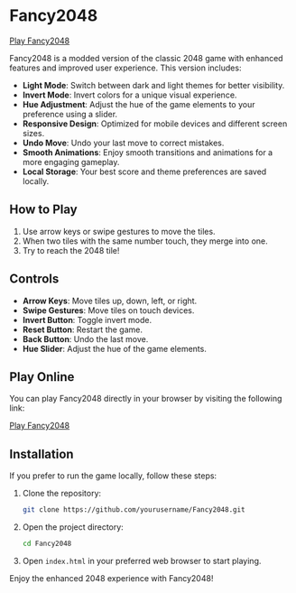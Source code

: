 # Fancy2048

[Play Fancy2048](https://marcelolazzari.github.io/Fancy2048/Mobile/)

Fancy2048 is a modded version of the classic 2048 game with enhanced features and improved user experience. This version includes:

- **Light Mode**: Switch between dark and light themes for better visibility.
- **Invert Mode**: Invert colors for a unique visual experience.
- **Hue Adjustment**: Adjust the hue of the game elements to your preference using a slider.
- **Responsive Design**: Optimized for mobile devices and different screen sizes.
- **Undo Move**: Undo your last move to correct mistakes.
- **Smooth Animations**: Enjoy smooth transitions and animations for a more engaging gameplay.
- **Local Storage**: Your best score and theme preferences are saved locally.

## How to Play

1. Use arrow keys or swipe gestures to move the tiles.
2. When two tiles with the same number touch, they merge into one.
3. Try to reach the 2048 tile!

## Controls

- **Arrow Keys**: Move tiles up, down, left, or right.
- **Swipe Gestures**: Move tiles on touch devices.
- **Invert Button**: Toggle invert mode.
- **Reset Button**: Restart the game.
- **Back Button**: Undo the last move.
- **Hue Slider**: Adjust the hue of the game elements.

## Play Online

You can play Fancy2048 directly in your browser by visiting the following link:

[Play Fancy2048](https://marcelolazzari.github.io/Fancy2048/Mobile/)

## Installation

If you prefer to run the game locally, follow these steps:

1. Clone the repository:
   ```bash
   git clone https://github.com/yourusername/Fancy2048.git
   ```
2. Open the project directory:
   ```bash
   cd Fancy2048
   ```
3. Open `index.html` in your preferred web browser to start playing.

Enjoy the enhanced 2048 experience with Fancy2048!
